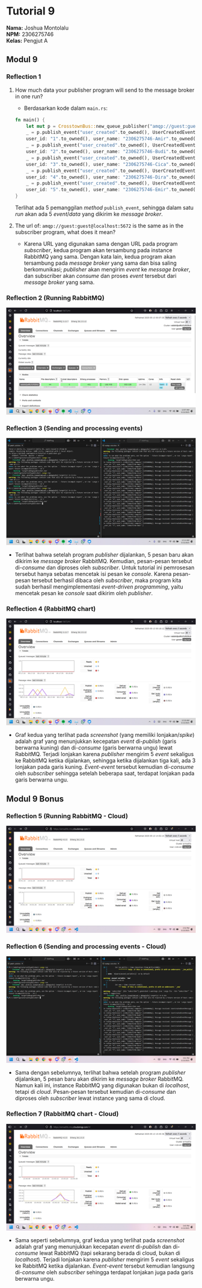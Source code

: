 # Tutorial 9
**Nama:**   Joshua Montolalu<br>
**NPM:**    2306275746<br>
**Kelas:**  Pengjut A<br>

## Modul 9
### Reflection 1
1. How much data your publisher program will send to the message broker in one run?
    - Berdasarkan kode dalam `main.rs`:
    ```rs
    fn main() {
        let mut p = CrosstownBus::new_queue_publisher("amqp://guest:guest@localhost:5672".to_owned()).unwrap();
        _ = p.publish_event("user_created".to_owned(), UserCreatedEventMessage {
        user_id: "1".to_owned(), user_name: "2306275746-Amir".to_owned() });
        _ = p.publish_event("user_created".to_owned(), UserCreatedEventMessage {
        user_id: "2".to_owned(), user_name: "2306275746-Budi".to_owned() });
        _ = p.publish_event("user_created".to_owned(), UserCreatedEventMessage {
        user_id: "3".to_owned(), user_name: "2306275746-Cica".to_owned() });
        _ = p.publish_event("user_created".to_owned(), UserCreatedEventMessage {
        user_id: "4".to_owned(), user_name: "2306275746-Dira".to_owned() });
        _ = p.publish_event("user_created".to_owned(), UserCreatedEventMessage {
        user_id: "5".to_owned(), user_name: "2306275746-Emir".to_owned() });
    }
    ```
    Terlihat ada 5 pemanggilan *method* `publish_event`, sehingga dalam satu *run* akan ada 5 *event*/*data* yang dikirim ke *message broker*.

2. The url of: `amqp://guest:guest@localhost:5672` is the same as in the subscriber program, what does it mean?
    - Karena URL yang digunakan sama dengan URL pada program *subscriber*, kedua program akan tersambung pada instance RabbitMQ yang sama. Dengan kata lain, kedua program akan tersambung pada *message broker* yang sama dan bisa saling berkomunikasi; *publisher* akan mengirim *event* ke *message broker*, dan subscriber akan *consume* dan proses *event* tersebut dari *message broker* yang sama.

### Reflection 2 (Running RabbitMQ)
![Screenshot of running RabbitMQ on local machine](RabbitMQ.png)

### Reflection 3 (Sending and processing events)
![Screenshot of sending events with publisher and consuming events with subscriber](SendingProcessingEvent.png)
- Terlihat bahwa setelah program *publisher* dijalankan, 5 pesan baru akan dikirim ke *message broker* RabbitMQ. Kemudian, pesan-pesan tersebut di-*consume* dan diproses oleh *subscriber*. Untuk tutorial ini pemrosesan tersebut hanya sebatas mencetak isi pesan ke *console*. Karena pesan-pesan tersebut berhasil dibaca oleh *subscriber*, maka program kita sudah berhasil mengimplementasi *event-driven programming*, yaitu mencetak pesan ke *console* saat dikirim oleh *publisher*.

### Reflection 4 (RabbitMQ chart)
![Screenshot of spikes in RabbitMQ dashboard chart](Spike.png)
- Graf kedua yang terlihat pada *screenshot* (yang memiliki lonjakan/*spike*) adalah graf yang menunjukkan kecepatan *event* di-*publish* (garis berwarna kuning) dan di-*consume* (garis berwarna ungu) lewat RabbitMQ. Terjadi lonjakan karena *publisher* mengirim 5 *event* sekaligus ke RabbitMQ ketika dijalankan, sehingga ketika dijalankan tiga kali, ada 3 lonjakan pada garis kuning. *Event*-*event* tersebut kemudian di-*consume* oleh *subscriber* sehingga setelah beberapa saat, terdapat lonjakan pada garis berwarna ungu.

## Modul 9 Bonus
### Reflection 5 (Running RabbitMQ - Cloud)
![Running RabbitMQ on cloud](RabbitMQ_Cloud.png)

### Reflection 6 (Sending and processing events - Cloud)
![Sending and processing events - Cloud](SendingProcessingEvent_Cloud.png)
- Sama dengan sebelumnya, terlihat bahwa setelah program *publisher* dijalankan, 5 pesan baru akan dikirim ke *message broker* RabbitMQ. Namun kali ini, instance RabbitMQ yang digunakan bukan di *localhost*, tetapi di *cloud*. Pesan-pesan tersebut kemudian di-*consume* dan diproses oleh *subscriber* lewat instance yang sama di cloud.

### Reflection 7 (RabbitMQ chart - Cloud)
![Spikes in graph on cloud](Spike_Cloud.png)
- Sama seperti sebelumnya, graf kedua yang terlihat pada *screenshot* adalah graf yang menunjukkan kecepatan *event* di-*publish* dan di-*consume* lewat RabbitMQ (tapi sekarang berada di cloud, bukan di *localhost*). Terjadi lonjakan karena *publisher* mengirim 5 *event* sekaligus ke RabbitMQ ketika dijalankan. *Event*-*event* tersebut kemudian langsung di-*consume* oleh *subscriber* sehingga terdapat lonjakan juga pada garis berwarna ungu.